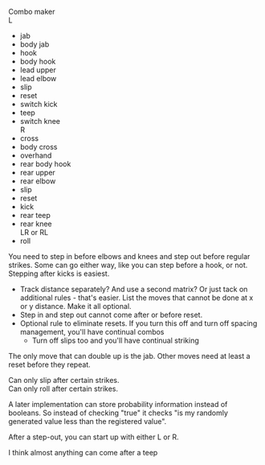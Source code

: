Combo maker  
L  
- jab  
- body jab  
- hook  
- body hook  
- lead upper  
- lead elbow  
- slip  
- reset  
- switch kick  
- teep  
- switch knee  
R  
- cross  
- body cross  
- overhand  
- rear body hook  
- rear upper  
- rear elbow  
- slip  
- reset  
- kick  
- rear teep  
- rear knee  
LR or RL  
- roll

You need to step in before elbows and knees and step out before regular strikes. Some can go either way, like you can step before a hook, or not. Stepping after kicks is easiest. 

* Track distance separately? And use a second matrix? Or just tack on additional rules \- that's easier. List the moves that cannot be done at x or y distance. Make it all optional.  
* Step in and step out cannot come after or before reset.  
* Optional rule to eliminate resets. If you turn this off and turn off spacing management, you'll have continual combos  
  * Turn off slips too and you'll have continual striking

The only move that can double up is the jab. Other moves need at least a reset before they repeat.

Can only slip after certain strikes.  
Can only roll after certain strikes.

A later implementation can store probability information instead of booleans. So instead of checking "true" it checks "is my randomly generated value less than the registered value". 

After a step-out, you can start up with either L or R.

I think almost anything can come after a teep
